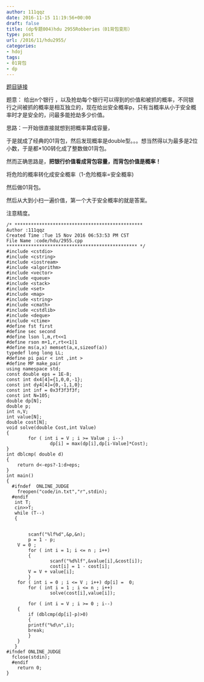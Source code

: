 ```yaml
---
author: 111qqz
date: 2016-11-15 11:19:56+00:00
draft: false
title: (dp专题004)hdu 2955Robberies（01背包变形）
type: post
url: /2016/11/hdu2955/
categories:
- hdoj
tags:
- 01背包
- dp
---
```


[题目链接](http://acm.hdu.edu.cn/showproblem.php?pid=2955)

题意： 给出n个银行 ，以及抢劫每个银行可以得到的价值和被抓的概率，不同银行之间被抓的概率是相互独立的，现在给出安全概率p，只有当概率从小于安全概率时才是安全的，问最多能抢劫多少价值。

思路：一开始很直接就想到把概率算成容量，

于是就成了经典的01背包，然后发现概率是double型。。。想当然得以为最多是2位小数，于是都*100转化成了整数做01背包。

然而正确思路是，**把银行价值看成背包容量，而背包价值是概率！**

将危险的概率转化成安全概率（1-危险概率=安全概率)

然后做01背包。

然后从大到小扫一遍价值，第一个大于安全概率的就是答案。

注意精度。

    
    /* ***********************************************
    Author :111qqz
    Created Time :Tue 15 Nov 2016 06:53:53 PM CST
    File Name :code/hdu/2955.cpp
    ************************************************ */
    #include <cstdio>
    #include <cstring>
    #include <iostream>
    #include <algorithm>
    #include <vector>
    #include <queue>
    #include <stack>
    #include <set>
    #include <map>
    #include <string>
    #include <cmath>
    #include <cstdlib>
    #include <deque>
    #include <ctime>
    #define fst first
    #define sec second
    #define lson l,m,rt<<1
    #define rson m+1,r,rt<<1|1
    #define ms(a,x) memset(a,x,sizeof(a))
    typedef long long LL;
    #define pi pair < int ,int >
    #define MP make_pair
    using namespace std;
    const double eps = 1E-8;
    const int dx4[4]={1,0,0,-1};
    const int dy4[4]={0,-1,1,0};
    const int inf = 0x3f3f3f3f;
    const int N=105;
    double dp[N];
    double p;
    int n,V;
    int value[N];
    double cost[N];
    void solve(double Cost,int Value)
    {
            for ( int i = V ; i >= Value ; i--)
                    dp[i] = max(dp[i],dp[i-Value]*Cost);
    }
    int dblcmp( double d)
    {
        return d<-eps?-1:d>eps;
    }
    int main()
    {
      #ifndef  ONLINE_JUDGE
        freopen("code/in.txt","r",stdin);
      #endif
       int T;
       cin>>T;
       while (T--)
       {
            
    
            scanf("%lf%d",&p,&n);
            p = 1 - p;	
    	V = 0 ;
            for ( int i = 1; i <= n ; i++)
            {
                    scanf("%d%lf",&value[i],&cost[i]);
                    cost[i] = 1 - cost[i];
    		V = V + value[i];
            }
    	for ( int i = 0 ; i <= V ; i++) dp[i] =  0;
            for ( int i = 1 ; i <= n ; i++)
                    solve(cost[i],value[i]);
          
            for ( int i = V ; i >= 0 ; i--)
    	{
    	    if (dblcmp(dp[i]-p)>0)
    	    {
    		printf("%d\n",i);
    		break;
    	    }
    	}
       }
    #ifndef ONLINE_JUDGE
      fclose(stdin);
      #endif
        return 0;
    }
    



